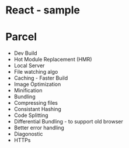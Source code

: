 # React - sample

# Parcel
- Dev Build
- Hot Module Replacement (HMR)
- Local Server
- File watching algo
- Caching - Faster Build
- Image Optimization
- Minification 
- Bundling
- Compressing files
- Consistant Hashing
- Code Splitting
- Differential Bundling - to support old browser
- Better error handling
- Diagonostic
- HTTPs 